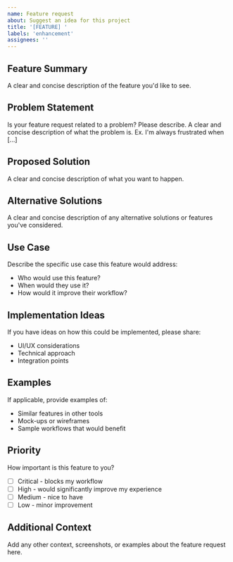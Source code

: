 ```yaml
---
name: Feature request
about: Suggest an idea for this project
title: '[FEATURE] '
labels: 'enhancement'
assignees: ''
---
```


## Feature Summary
A clear and concise description of the feature you'd like to see.

## Problem Statement
Is your feature request related to a problem? Please describe.
A clear and concise description of what the problem is. Ex. I'm always frustrated when [...]

## Proposed Solution
A clear and concise description of what you want to happen.

## Alternative Solutions
A clear and concise description of any alternative solutions or features you've considered.

## Use Case
Describe the specific use case this feature would address:
- Who would use this feature?
- When would they use it?
- How would it improve their workflow?

## Implementation Ideas
If you have ideas on how this could be implemented, please share:
- UI/UX considerations
- Technical approach
- Integration points

## Examples
If applicable, provide examples of:
- Similar features in other tools
- Mock-ups or wireframes
- Sample workflows that would benefit

## Priority
How important is this feature to you?
- [ ] Critical - blocks my workflow
- [ ] High - would significantly improve my experience
- [ ] Medium - nice to have
- [ ] Low - minor improvement

## Additional Context
Add any other context, screenshots, or examples about the feature request here.